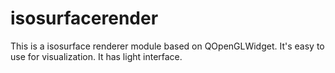# isosurfacerender
This is a isosurface renderer module based on QOpenGLWidget. It's easy to use for visualization.
It has light interface.
